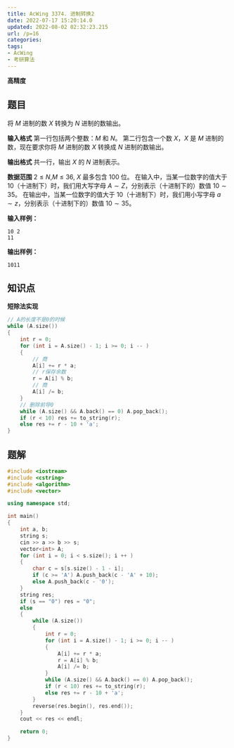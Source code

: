 ```yaml
---
title: AcWing 3374. 进制转换2
date: 2022-07-17 15:20:14.0
updated: 2022-08-02 02:32:23.215
url: /p=16
categories: 
tags: 
- AcWing
- 考研算法
---
```


**高精度**

## 题目
将 $M$ 进制的数 $X$ 转换为 $N$ 进制的数输出。

**输入格式**
第一行包括两个整数：$M$ 和 $N$。
第二行包含一个数 $X$，$X$ 是 $M$ 进制的数，现在要求你将 $M$ 进制的数 $X$ 转换成 $N$ 进制的数输出。

**输出格式**
共一行，输出 $X$ 的 $N$ 进制表示。

**数据范围**
$2≤N$,$M≤36$,
$X$ 最多包含 $100$ 位。
在输入中，当某一位数字的值大于 $10$（十进制下）时，我们用大写字母 $A∼Z$，分别表示（十进制下的）数值 $10∼35$。
在输出中，当某一位数字的值大于 $10$（十进制下）时，我们用小写字母 $a∼z$，分别表示（十进制下的）数值 $10∼35$。

**输入样例：**
```
10 2
11
```

**输出样例：**
```
1011
```

## 知识点
**短除法实现**
```cpp
// A的长度不是0的时候
while (A.size())
{
    int r = 0;
    for (int i = A.size() - 1; i >= 0; i -- )
    {
        // 商
        A[i] += r * a;
        // r保存余数
        r = A[i] % b;
        // 商
        A[i] /= b;
    }
    // 删除前导0
    while (A.size() && A.back() == 0) A.pop_back();
    if (r < 10) res += to_string(r);
    else res += r - 10 + 'a';
}
```

## 题解
```cpp
#include <iostream>
#include <cstring>
#include <algorithm>
#include <vector>

using namespace std;

int main()
{
    int a, b;
    string s;
    cin >> a >> b >> s;
    vector<int> A;
    for (int i = 0; i < s.size(); i ++ )
    {
        char c = s[s.size() - 1 - i];
        if (c >= 'A') A.push_back(c - 'A' + 10);
        else A.push_back(c - '0');
    }
    string res;
    if (s == "0") res = "0";
    else
    {
        while (A.size())
        {
            int r = 0;
            for (int i = A.size() - 1; i >= 0; i -- )
            {
                A[i] += r * a;
                r = A[i] % b;
                A[i] /= b;
            }
            while (A.size() && A.back() == 0) A.pop_back();
            if (r < 10) res += to_string(r);
            else res += r - 10 + 'a';
        }
        reverse(res.begin(), res.end());
    }
    cout << res << endl;

    return 0;
}
```